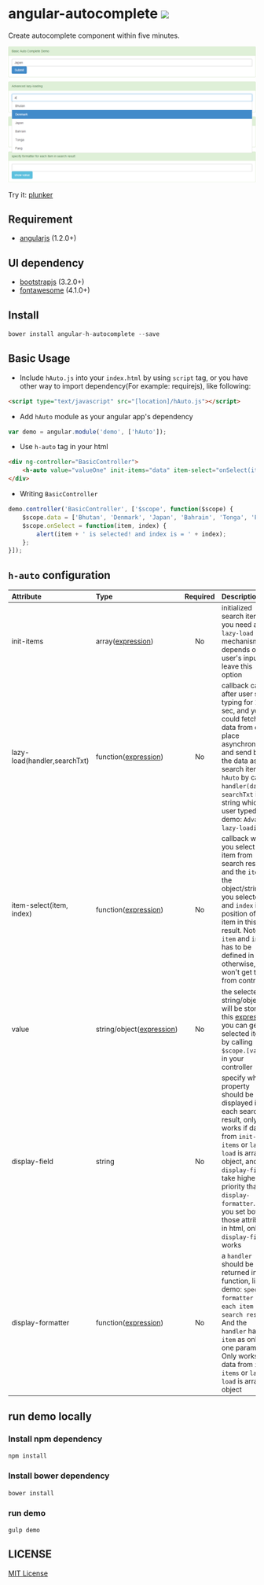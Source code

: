 # angular-autocomplete ![](http://img.shields.io/badge/bower_module-v1.1.0-green.svg?style=flat) #

Create autocomplete component within five minutes.


![](https://raw.githubusercontent.com/leftstick/angular-autocomplete/master/docs/img/demo.png)

Try it: [plunker](http://plnkr.co/edit/vDmK3tXj4i2JX7ONiF9s?p=preview)


## Requirement ##

- [angularjs](http://angularjs.org/) (1.2.0+)

## UI dependency ##

- [bootstrapjs](http://getbootstrap.com) (3.2.0+)
- [fontawesome](http://fontawesome.io/) (4.1.0+)

## Install ##

```JavaScript
bower install angular-h-autocomplete --save
```

## Basic Usage ##



- Include `hAuto.js` into your `index.html` by using `script` tag, or you have other way to import dependency(For example: requirejs), like following:
```HTML
<script type="text/javascript" src="[location]/hAuto.js"></script>
```
- Add `hAuto` module as your angular app's dependency
```JavaScript
var demo = angular.module('demo', ['hAuto']);
```
- Use `h-auto` tag in your html
```HTML
<div ng-controller="BasicController">
    <h-auto value="valueOne" init-items="data" item-select="onSelect(item, index)"></h-auto>
</div>
```
- Writing `BasicController`
```JavaScript
demo.controller('BasicController', ['$scope', function($scope) {
    $scope.data = ['Bhutan', 'Denmark', 'Japan', 'Bahrain', 'Tonga', 'Fang'];
    $scope.onSelect = function(item, index) {
        alert(item + ' is selected! and index is = ' + index);
    };
}]);
``` 


## `h-auto` configuration ##

| Attribute        | Type           | Required  | Description |
| :------------- |:-------------| :-----:| :-----|
| init-items | array([expression]) | No | initialized search items. If you need a `lazy-load` mechanism depends on user's input, leave this option |
| lazy-load(handler,searchTxt) | function([expression]) | No | callback called after user stop typing for 1 sec, and you could fetch data from other place asynchronously and send back the data as search items to `hAuto` by calling `handler(data)`, `searchTxt` is a string which user typed. see demo: `Advanced lazy-loading`|
| item-select(item, index) | function([expression]) | No | callback while you select one item from search result, and the `item` is the object/string you selected, and `index` is position of this item in this result. Note: `item` and `index` has to be defined in html, otherwise, you won't get them from controller |
| value | string/object([expression]) | No | the selected string/object will be stored in this [expression], you can get selected item by calling `$scope.[value]` in your controller|
| display-field | string | No | specify what property should be displayed in for each search result, only works if data from `init-items` or `lazy-load` is array of object, and `display-field` take higher priority than `display-formatter`. So if you set both those attribute in html, only `display-field` works |
| display-formatter | function([expression]) | No | a `handler` should be returned in this function, like demo: `specify formatter for each item in search result`. And the `handler` has the `item` as only one parameter. Only works if data from `init-items` or `lazy-load` is array of object |



## run demo locally ##

### Install npm dependency ###
```Shell
npm install
```

### Install bower dependency ###
```Shell
bower install
```

### run demo ###
```Shell
gulp demo
```


## LICENSE ##

[MIT License](https://raw.githubusercontent.com/leftstick/angular-autocomplete/master/LICENSE)



[expression]: https://docs.angularjs.org/guide/expression





